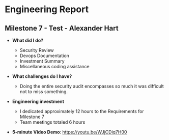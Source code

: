 # Engineering Report

## Milestone 7 - Test - Alexander Hart

* **What did I do?**
    * Security Review
    * Devops Documentation
    * Investment Summary
    * Miscellaneous coding assistance

* **What challenges do I have?**
    * Doing the entire security audit encompasses so much it was difficult not to miss something.
  
* **Engineering investment**
    * I dedicated approximately 12 hours to the Requirements for Milestone 7
    * Team meetings totaled 6 hours  
  
* **5-minute Video Demo**: https://youtu.be/WJjCDiq7H00